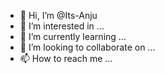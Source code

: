 - 👋 Hi, I’m @Its-Anju
- 👀 I’m interested in ...
- 🌱 I’m currently learning ...
- 💞️ I’m looking to collaborate on ...
- 📫 How to reach me ...

<!---
Its-Anju/Its-Anju is a ✨ special ✨ repository because its `README.md` (this file) appears on your GitHub profile.
You can click the Preview link to take a look at your changes.
--->
